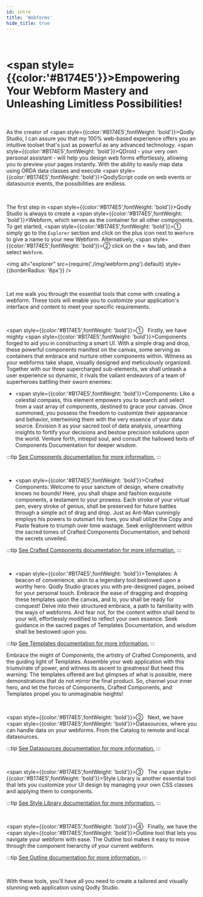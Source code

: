```yaml
---
id: intro
title: 'Webforms'
hide_title: true
---
```


<br />

# <span style={{color:'#B174E5'}}>Empowering Your Webform Mastery and Unleashing Limitless Possibilities!</span>

<br />

As the creator of <span style={{color:'#B174E5',fontWeight: 'bold'}}>Qodly Studio</span>, I can assure you that my 100% web-based experience offers you an intuitive toolset that's just as powerful as any advanced technology. <span style={{color:'#B174E5',fontWeight: 'bold'}}>QDroid</span> - your very own personal assistant - will help you design web forms effortlessly, allowing you to preview your pages instantly. With the ability to easily map data using ORDA data classes and execute <span style={{color:'#B174E5',fontWeight: 'bold'}}>QodlyScript</span> code on web events or datasource events, the possibilities are endless.

<br />

The first step in <span style={{color:'#B174E5',fontWeight: 'bold'}}>Qodly Studio</span> is always to create a <span style={{color:'#B174E5',fontWeight: 'bold'}}>Webform</span>, which serves as the container for all other components. To get started, <span style={{color:'#B174E5',fontWeight: 'bold'}}>&#9312;</span> simply go to the <code>Explorer</code> section and click on the plus icon next to `Webform` to give a name to your new Webform. Alternatively, <span style={{color:'#B174E5',fontWeight: 'bold'}}>&#9313;</span>  click on the `+ New` tab, and then select `Webform`.
 
<img alt="explorer" src={require('./img/webform.png').default} style={{borderRadius: '6px'}} />

<br />

Let me walk you through the essential tools that come with creating a webform. These tools will enable you to customize your application's interface and content to meet your specific requirements.

<br />

<span style={{color:'#B174E5',fontWeight: 'bold'}}>&#9312; &nbsp;</span> Firstly, we have mighty <span style={{color:'#B174E5',fontWeight: 'bold'}}>Components</span> forged to aid you in constructing a smart UI. With a simple drag and drop, these powerful components manifest on the canvas, some serving as containers that embrace and nurture other components within. Witness as your webforms take shape, visually designed and meticulously organized. Together with our three supercharged sub-elements, we shall unleash a user experience so dynamic, it rivals the valiant endeavors of a team of superheroes battling their sworn enemies:

- <span  style={{color:'#B174E5',fontWeight: 'bold'}}>Components</span>: Like a celestial compass, this element empowers you to search and select from a vast array of components, destined to grace your canvas. Once summoned, you possess the freedom to customize their appearance and behavior, intertwining them with the very essence of your data source. Envision it as your sacred tool of data analysis, unearthing insights to fortify your decisions and bestow precision solutions upon the world. Venture forth, intrepid soul, and consult the hallowed texts of Components Documentation for deeper wisdom.

:::tip [See Components documentation for more information.](/category/components)
:::

<br />

- <span style={{color:'#B174E5',fontWeight: 'bold'}}>Crafted Components</span>: Welcome to your sanctum of design, where creativity knows no bounds! Here, you shall shape and fashion exquisite components, a testament to your prowess. Each stroke of your virtual pen, every stroke of genius, shall be preserved for future battles through a simple act of drag and drop. Just as Ant-Man cunningly employs his powers to outsmart his foes, you shall utilize the Copy and Paste feature to triumph over time wastage. Seek enlightenment within the sacred tomes of Crafted Components Documentation, and behold the secrets unveiled.

:::tip [See Crafted Components documentation for more information.](craftedComponents/intro)
:::

<br />

- <span style={{color:'#B174E5',fontWeight: 'bold'}}>Templates</span>: A beacon of convenience, akin to a legendary tool bestowed upon a worthy hero. Qodly Studio graces you with pre-designed pages, poised for your personal touch. Embrace the ease of dragging and dropping these templates upon the canvas, and lo, you shall be ready for conquest! Delve into their structured embrace, a path to familiarity with the ways of webforms. And fear not, for the content within shall bend to your will, effortlessly modified to reflect your own essence. Seek guidance in the sacred pages of Templates Documentation, and wisdom shall be bestowed upon you.

:::tip [See Templates documentation for more information.](templates/intro)
:::

Embrace the might of Components, the artistry of Crafted Components, and the guiding light of Templates. Assemble your web application with this triumvirate of power, and witness its ascent to greatness! But heed this warning: The templates offered are but glimpses of what is possible, mere demonstrations that do not mirror the final product. So, channel your inner hero, and let the forces of Components, Crafted Components, and Templates propel you to unimaginable heights!

<br />

<span style={{color:'#B174E5',fontWeight: 'bold'}}>&#9313; &nbsp;</span> Next, we have <span style={{color:'#B174E5',fontWeight: 'bold'}}>Datasources</span>, where you can handle data on your webforms. From the Catalog to remote and local datasources.

:::tip [See Datasources documentation for more information.](datasources/intro)
:::

<br />

<span style={{color:'#B174E5',fontWeight: 'bold'}}>&#9314; &nbsp;</span> The <span style={{color:'#B174E5',fontWeight: 'bold'}}>Style Library</span> is another essential tool that lets you customize your UI design by managing your own CSS classes and applying them to components.

:::tip [See Style Library documentation for more information.](styleLibrary/intro)
:::

<br />

<span style={{color:'#B174E5',fontWeight: 'bold'}}>&#9315; &nbsp;</span> Finally, we have the <span style={{color:'#B174E5',fontWeight: 'bold'}}>Outline</span> tool that lets you navigate your webform with ease. The Outline tool makes it easy to move through the component hierarchy of your current webform.

:::tip [See Outline documentation for more information.](outline/intro)
:::

<br />

With these tools, you'll have all you need to create a tailored and visually stunning web application using Qodly Studio.